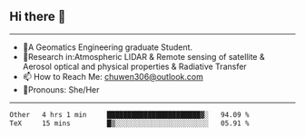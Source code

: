 ## Hi there 👋
---
- 🌱A Geomatics Engineering graduate Student.
- 🔭Research in:Atmospheric LIDAR & Remote sensing of satellite & Aerosol optical and physical properties & Radiative Transfer
- 📫 How to Reach Me: chuwen306@outlook.com
- 🍒Pronouns: She/Her
---

<!--START_SECTION:waka-->

```txt
Other   4 hrs 1 min     ███████████████████████▓░   94.09 %
TeX     15 mins         █▒░░░░░░░░░░░░░░░░░░░░░░░   05.91 %
```

<!--END_SECTION:waka-->







